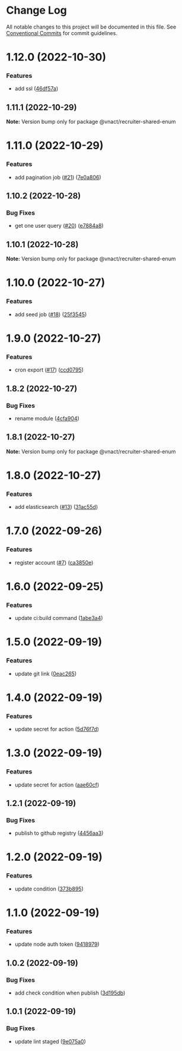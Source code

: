 # Change Log

All notable changes to this project will be documented in this file.
See [Conventional Commits](https://conventionalcommits.org) for commit guidelines.

# 1.12.0 (2022-10-30)

### Features

- add ssl ([46df57a](https://github.com/vnact/recruiter-portal-backend/commit/46df57a417f96af92ef5f4912e7806107fa2ccb2))

## 1.11.1 (2022-10-29)

**Note:** Version bump only for package @vnact/recruiter-shared-enum

# 1.11.0 (2022-10-29)

### Features

- add pagination job ([#21](https://github.com/vnact/recruiter-portal-backend/issues/21)) ([7e0a806](https://github.com/vnact/recruiter-portal-backend/commit/7e0a8063146dac32f3dd43aa4296ef2fb69c790e))

## 1.10.2 (2022-10-28)

### Bug Fixes

- get one user query ([#20](https://github.com/vnact/recruiter-portal-backend/issues/20)) ([e7884a8](https://github.com/vnact/recruiter-portal-backend/commit/e7884a8a11e39bf75f9115398fe4ef6d39df8312))

## 1.10.1 (2022-10-28)

**Note:** Version bump only for package @vnact/recruiter-shared-enum

# 1.10.0 (2022-10-27)

### Features

- add seed job ([#18](https://github.com/vnact/recruiter-portal-backend/issues/18)) ([25f3545](https://github.com/vnact/recruiter-portal-backend/commit/25f3545ca3a9cc3be9b49ae612ca5d9cc39e3f33))

# 1.9.0 (2022-10-27)

### Features

- cron export ([#17](https://github.com/vnact/recruiter-portal-backend/issues/17)) ([ccd0795](https://github.com/vnact/recruiter-portal-backend/commit/ccd079571bc4cf2ef8f9bacf0af597fc431443fc))

## 1.8.2 (2022-10-27)

### Bug Fixes

- rename module ([4cfa904](https://github.com/vnact/recruiter-portal-backend/commit/4cfa904e79f8e106178ce600a34478789d366eb6))

## 1.8.1 (2022-10-27)

**Note:** Version bump only for package @vnact/recruiter-shared-enum

# 1.8.0 (2022-10-27)

### Features

- add elasticsearch ([#13](https://github.com/vnact/recruiter-portal-backend/issues/13)) ([31ac55d](https://github.com/vnact/recruiter-portal-backend/commit/31ac55d5dccf57bad8c8bb0382c5fd7892076ba6))

# 1.7.0 (2022-09-26)

### Features

- register account ([#7](https://github.com/vnact/recruiter-portal-backend/issues/7)) ([ca3850e](https://github.com/vnact/recruiter-portal-backend/commit/ca3850e069b95c6606996b0329451962d55bbb38))

# 1.6.0 (2022-09-25)

### Features

- update ci:build command ([1abe3a4](https://github.com/vnact/recruiter-portal-backend/commit/1abe3a4f91ada080bfd4f0f000f6cd84e4f84ac9))

# 1.5.0 (2022-09-19)

### Features

- update git link ([0eac265](https://github.com/vnact/recruiter-portal-backend/commit/0eac2655fc4cc515611af02704570fae64dd0659))

# 1.4.0 (2022-09-19)

### Features

- update secret for action ([5d76f7d](https://github.com/vnact/recruiter-portal-backend/commit/5d76f7d9a6970cfedaae30c04a5bd563efcf84ca))

# 1.3.0 (2022-09-19)

### Features

- update secret for action ([aae60cf](https://github.com/vnact/recruiter-portal-backend/commit/aae60cfff0e11817b81100ca85233a11c04867f2))

## 1.2.1 (2022-09-19)

### Bug Fixes

- publish to github registry ([4456aa3](https://github.com/vnact/recruiter-portal-backend/commit/4456aa36de9ad02447b3b209d83185c26080613d))

# 1.2.0 (2022-09-19)

### Features

- update condition ([373b895](https://github.com/vnact/recruiter-portal-backend/commit/373b895ecec57327441d347b92ba39bf141827cf))

# 1.1.0 (2022-09-19)

### Features

- update node auth token ([9418979](https://github.com/vnact/recruiter-portal-backend/commit/941897969656d838bc796857c3bf2f7b8c47127a))

## 1.0.2 (2022-09-19)

### Bug Fixes

- add check condition when publish ([3d195db](https://github.com/vnact/recruiter-portal-backend/commit/3d195db5bd44a7ca8988d3d7bb90aaa7645167dd))

## 1.0.1 (2022-09-19)

### Bug Fixes

- update lint staged ([9e075a0](https://github.com/vnact/recruiter-portal-backend/commit/9e075a0a598dbb8a7c5e7ed3cd721172cbac9cda))
